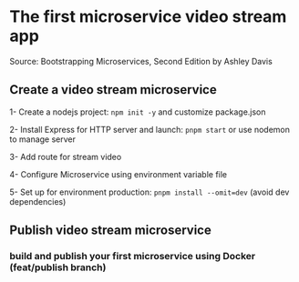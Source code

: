 # The first microservice video stream app
Source: Bootstrapping Microservices, Second Edition by Ashley Davis

## Create a video stream microservice
1- Create a nodejs project: `npm init -y` and customize package.json
    
2- Install Express for HTTP server and launch: `pnpm start` or use nodemon to manage server

3- Add route for stream video

4- Configure Microservice using environment variable file

5- Set up for environment production: `pnpm install --omit=dev` (avoid dev dependencies)

## Publish video stream microservice
### build and publish your first microservice using Docker (feat/publish branch)
